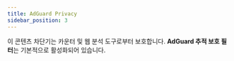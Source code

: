 ```yaml
---
title: AdGuard Privacy
sidebar_position: 3
---
```


이 콘텐츠 차단기는 카운터 및 웹 분석 도구로부터 보호합니다. **AdGuard 추적 보호 필터**는 기본적으로 활성화되어 있습니다.
